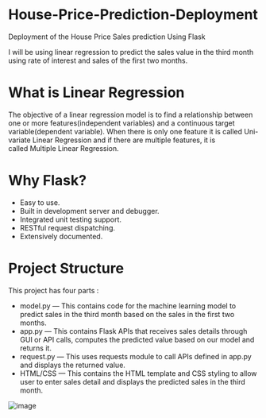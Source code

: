 # House-Price-Prediction-Deployment
Deployment of the House Price Sales prediction Using Flask

I will be using linear regression to predict the sales value in the third month using rate of interest and sales of the first two months.

# What is Linear Regression
The objective of a linear regression model is to find a relationship between one or more features(independent variables) and a continuous target variable(dependent variable). When there is only one feature it is called Uni-variate Linear Regression and if there are multiple features, it is called Multiple Linear Regression.

# Why Flask?
* Easy to use.
* Built in development server and debugger.
* Integrated unit testing support.
* RESTful request dispatching.
* Extensively documented.

# Project Structure
This project has four parts :
* model.py — This contains code for the machine learning model to predict sales in the third month based on the sales in the first two months.
* app.py — This contains Flask APIs that receives sales details through GUI or API calls, computes the predicted value based on our model and returns it.
* request.py — This uses requests module to call APIs defined in app.py and displays the returned value.
* HTML/CSS — This contains the HTML template and CSS styling to allow user to enter sales detail and displays the predicted sales in the third month.


![image](https://github.com/harbidel/House-Price-Prediction-Deployment/assets/19872127/276592d2-09c8-4860-9991-f0170e3a8209)
